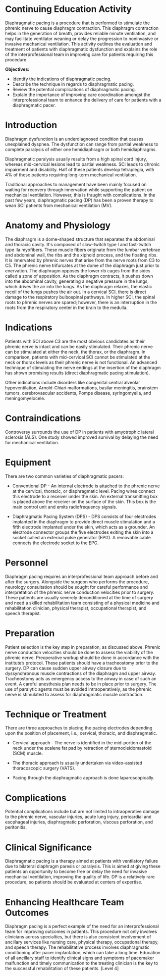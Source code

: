 # Continuing Education Activity

Diaphragmatic pacing is a procedure that is performed to stimulate the phrenic nerve to cause diaphragm contraction. This diaphragm contraction helps in the generation of breath, provides reliable minute ventilation, and may facilitate ventilator weaning or delay the progression to noninvasive or invasive mechanical ventilation. This activity outlines the evaluation and treatment of patients with diaphragmatic dysfunction and explains the role of the interprofessional team in improving care for patients requiring this procedure.

**Objectives:**
- Identify the indications of diaphragmatic pacing.
- Describe the technique in regards to diaphragmatic pacing.
- Review the potential complications of diaphragmatic pacing.
- Explain the importance of improving care coordination amongst the interprofessional team to enhance the delivery of care for patients with a diaphragmatic pacer.

# Introduction

Diaphragm dysfunction is an underdiagnosed condition that causes unexplained dyspnea. The dysfunction can range from partial weakness to complete paralysis of either one hemidiaphragm or both hemidiaphragms.

Diaphragmatic paralysis usually results from a high spinal cord injury, whereas mid-cervical lesions lead to partial weakness. SCI leads to chronic impairment and disability. Half of these patients develop tetraplegia, with 4% of these patients requiring long-term mechanical ventilation.

Traditional approaches to management have been mainly focused on waiting for recovery through innervation while supporting the patient on mechanical ventilation. However, this is fraught with complications. In the past few years, diaphragmatic pacing (DP) has been a proven therapy to wean SCI patients from mechanical ventilation (MV).

# Anatomy and Physiology

The diaphragm is a dome-shaped structure that separates the abdominal and thoracic cavity. It's composed of slow-twitch type I and fast-twitch type IIa myofibers. These muscle fibers originate from the lumbar vertebrae and abdominal wall, the ribs and the xiphoid process, and the floating ribs. It is innervated by phrenic nerves that arise from the nerve roots from C3 to C5. The phrenic nerve trifurcates at the dome of the diaphragm just prior to enervation. The diaphragm opposes the lower rib cages from the sides called a zone of apposition. As the diaphragm contracts, it pushes down into the abdominal cavity, generating a negative pressure in the lungs, which drives the air into the lungs. As the diaphragm relaxes, the elastic recoil of the lungs pushes the air out. In a cervical SCI, there is direct damage to the respiratory bulbospinal pathways. In higher SCI, the spinal roots to phrenic nerves are spared; however, there is an interruption in the roots from the respiratory center in the brain to the medulla.

# Indications

Patients with SCI above C3 are the most obvious candidates as their phrenic nerve is intact and can be easily stimulated. Their phrenic nerve can be stimulated at either the neck, the thorax, or the diaphragm. In comparison, patients with mid-cervical SCI cannot be stimulated at the neck or thorax levels as their phrenic nerve is not functional. An advanced technique of stimulating the nerve endings at the insertion of the diaphragm has shown promising results (direct diaphragmatic pacing stimulation).

Other indications include disorders like congenital central alveolar hypoventilation, Arnold-Chiari malformations, basilar meningitis, brainstem tumors, cerebrovascular accidents, Pompe disease, syringomyelia, and meningomyelocele.

# Contraindications

Controversy surrounds the use of DP in patients with amyotrophic lateral sclerosis (ALS). One study showed improved survival by delaying the need for mechanical ventilation.

# Equipment

There are two common varieties of diaphragmatic pacers:

- Conventional DP - An internal electrode is attached to the phrenic nerve at the cervical, thoracic, or diaphragmatic level. Pacing wires connect this electrode to a receiver under the skin. An external transmitting box is placed above the receiver on the surface of the skin. This box is the main control unit and emits radiofrequency signals.

- Diaphragmatic Pacing System (DPS) - DPS consists of four electrodes implanted in the diaphragm to provide direct muscle stimulation and a fifth electrode implanted under the skin, which acts as a grounder. An electrode connector groups the five electrodes exiting the skin into a socket called an external pulse generator (EPG). A removable cable connects the electrode socket to the EPG.

# Personnel

Diaphragm pacing requires an interprofessional team approach before and after the surgery. Alongside the surgeon who performs the procedure, neurology consultation should be sought for careful performance and interpretation of the phrenic nerve conduction velocities prior to surgery. These patients are usually severely deconditioned at the time of surgery and need a skilled rehabilitation team consisting of a physical medicine and rehabilitation clinician, physical therapist, occupational therapist, and speech therapist.

# Preparation

Patient selection is the key step in preparation, as discussed above. Phrenic nerve conduction velocities should be done to assess the viability of the phrenic nerve. Preoperative workup should be done in accordance with the institute’s protocol. These patients should have a tracheostomy prior to the surgery. DP can cause sudden upper airway closure due to dyssynchronous muscle contractions of the diaphragm and upper airway. Tracheostomy acts as emergency access to the airway in case of such an event. A careful anesthesia plan needs to be in place prior to surgery. The use of paralytic agents must be avoided intraoperatively, as the phrenic nerve is stimulated to assess for diaphragmatic muscle contraction.

# Technique or Treatment

There are three approaches to placing the pacing electrodes depending upon the position of placement, i.e., cervical, thoracic, and diaphragmatic.

- Cervical approach - The nerve is identified in the mid-portion of the neck under the scalene fat pad by retraction of sternocleidomastoid (SCM) muscle.

- The thoracic approach is usually undertaken via video-assisted thoracoscopic surgery (VATS).

- Pacing through the diaphragmatic approach is done laparoscopically.

# Complications

Potential complications include but are not limited to intraoperative damage to the phrenic nerve, vascular injuries, acute lung injury, pericardial and esophageal injuries, diaphragmatic perforation, viscous perforation, and peritonitis.

# Clinical Significance

Diaphragmatic pacing is a therapy aimed at patients with ventilatory failure due to bilateral diaphragm paresis or paralysis. This is aimed at giving these patients an opportunity to become free or delay the need for invasive mechanical ventilation, improving the quality of life. DP is a relatively rare procedure, so patients should be evaluated at centers of expertise.

# Enhancing Healthcare Team Outcomes

Diaphragm pacing is a perfect example of the need for an interprofessional team for improving outcomes in patients. This procedure not only involves clinicians across specialties, but there is also consistent involvement of ancillary services like nursing care, physical therapy, occupational therapy, and speech therapy. The rehabilitative process involves diaphragmatic conditioning after pacer implantation, which can take a long time. Education of all ancillary staff to identify clinical signs and symptoms of pacemaker malfunction and timely communication to the treating clinician is the key to the successful rehabilitation of these patients. [Level 4]